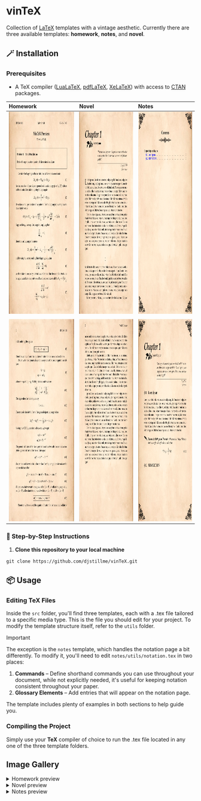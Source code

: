 # vinTeX

Collection of [LaTeX](https://www.latex-project.org/) templates with a vintage aesthetic. Currently there are three available templates: **homework**, **notes**, and **novel**.

## 🪄 Installation

### Prerequisites

- A TeX compiler ([LuaLaTeX](https://www.luatex.org/), [pdfLaTeX](https://ctan.org/pkg/pdftex), [XeLaTeX](https://ctan.org/pkg/xetex)) with access to [CTAN](https://ctan.org/) packages.
  
| Homework | Novel | Notes |
|:-----------------|:------------------|:-----------------------|
| <img width="960" height="540" alt="Firefox + Swaync" src="images/homework_1.png" /> | <img width="960" height="540" alt="Neofetch + Thunar" src="images/novel_1.png" /> | <img width="960" height="540" alt="Kitty + Hotkey Helper" src="images/notes_2.png" /> |
|  |  |  |
| <img width="960" height="540" alt="Lazyorg + Pulsemixer" src="images/homework_2.png" /> | <img width="960" height="540" alt="Lazyorg + Pulsemixer" src="images/novel_2.png" /> | <img width="960" height="540" alt="Lazyorg + Pulsemixer" src="images/notes_1.png" /> |




### 🐾 Step-by-Step Instructions

1. **Clone this repository to your local machine**

```
git clone https://github.com/djstillme/vinTeX.git
```

## 📦 Usage

### Editing TeX Files

Inside the `src` folder, you'll find three templates, each with a .tex file tailored to a specific media type. This is the file you should edit for your project. To modify the template structure itself, refer to the `utils` folder.

> [!IMPORTANT]
> The exception is the `notes` template, which handles the notation page a bit differently. To modify it, you'll need to edit `notes/utils/notation.tex` in two places:
> 1. **Commands** – Define shorthand commands you can use throughout your document, while not explicitly needed, it's useful for keeping notation consistent throughout your paper.
> 2. **Glossary Elements** – Add entries that will appear on the notation page.
>    
> The template includes plenty of examples in both sections to help guide you.


### Compiling the Project

Simply use your **TeX** compiler of choice to run the .tex file located in any one of the three template folders.

## Image Gallery

<details> 
  <summary>Homework preview</summary>

 | Preview | 
  | ------------- | 
  | ![homework_1](images/homework_1.png) ![homework_2](images/homework_2.png) | 
</details>

<details> 
  <summary>Novel preview</summary>

 | Preview | 
  | ------------- | 
  | ![novel_1](images/novel_1.png) ![novel_2](images/novel_2.png) | 
</details>

<details> 
  <summary>Notes preview</summary>

 | Preview | 
  | ------------- | 
  | ![notes_1](images/notes_1.png) ![notes_2](images/notes_2.png) | 
</details>
